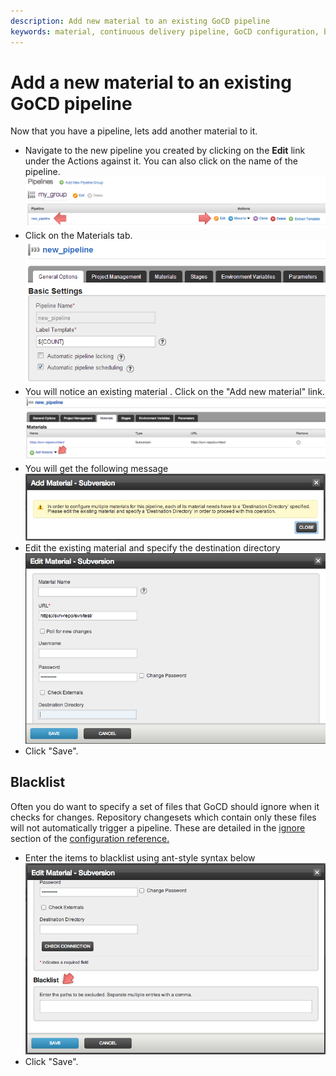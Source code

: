```yaml
---
description: Add new material to an existing GoCD pipeline
keywords: material, continuous delivery pipeline, GoCD configuration, blacklist, CD pipeline
---
```


# Add a new material to an existing GoCD pipeline

Now that you have a pipeline, lets add another material to it.

-   Navigate to the new pipeline you created by clicking on the **Edit** link under the Actions against it. You can also click on the name of the pipeline.
![](../resources/images/edit_pipeline_link.png)
-   Click on the Materials tab.
![](../resources/images/pipeline_general_options.png)
-   You will notice an existing material . Click on the "Add new material" link.
![](../resources/images/add_new_material.png)
-   You will get the following message
![](../resources/images/define_destination_folder.png)
-   Edit the existing material and specify the destination directory
![](../resources/images/edit_material.png)
-   Click "Save".

## Blacklist 

Often you do want to specify a set of files that GoCD should ignore when it checks for changes. Repository changesets which contain only these files will not automatically trigger a pipeline. These are detailed in the [ignore](configuration_reference.md#ignore) section of the [configuration reference.](configuration_reference.md)

-   Enter the items to blacklist using ant-style syntax below
![](../resources/images/edit_material_blacklist.png)
-   Click "Save".
